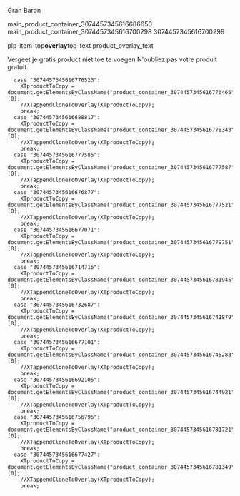Gran Baron

main_product_container_3074457345616686650
main_product_container_3074457345616700298
3074457345616700299

plp-item-top**overlay**top-text product_overlay_text

Vergeet je gratis product niet toe te voegen
N'oubliez pas votre produit gratuit.

      case "3074457345616776523":
        XTproductToCopy = document.getElementsByClassName("product_container_3074457345616776465")[0];
        //XTappendCloneToOverlay(XTproductToCopy);
        break;
      case "3074457345616688817":
        XTproductToCopy = document.getElementsByClassName("product_container_3074457345616778343")[0];
        //XTappendCloneToOverlay(XTproductToCopy);
        break;
      case "3074457345616777585":
        XTproductToCopy = document.getElementsByClassName("product_container_3074457345616777587")[0];
        //XTappendCloneToOverlay(XTproductToCopy);
        break;
      case "3074457345616676877":
        XTproductToCopy = document.getElementsByClassName("product_container_3074457345616777521")[0];
        //XTappendCloneToOverlay(XTproductToCopy);
        break;
      case "3074457345616677071":
        XTproductToCopy = document.getElementsByClassName("product_container_3074457345616779751")[0];
        //XTappendCloneToOverlay(XTproductToCopy);
        break;
      case "3074457345616714715":
        XTproductToCopy = document.getElementsByClassName("product_container_3074457345616781945")[0];
        //XTappendCloneToOverlay(XTproductToCopy);
        break;
      case "3074457345616732687":
        XTproductToCopy = document.getElementsByClassName("product_container_3074457345616741879")[0];
        //XTappendCloneToOverlay(XTproductToCopy);
        break;
      case "3074457345616677101":
        XTproductToCopy = document.getElementsByClassName("product_container_3074457345616745283")[0];
        //XTappendCloneToOverlay(XTproductToCopy);
        break;
      case "3074457345616692105":
        XTproductToCopy = document.getElementsByClassName("product_container_3074457345616744921")[0];
        //XTappendCloneToOverlay(XTproductToCopy);
        break;
      case "3074457345616756795":
        XTproductToCopy = document.getElementsByClassName("product_container_3074457345616781721")[0];
        //XTappendCloneToOverlay(XTproductToCopy);
        break;
      case "3074457345616677427":
        XTproductToCopy = document.getElementsByClassName("product_container_3074457345616781349")[0];
        //XTappendCloneToOverlay(XTproductToCopy);
        break;
